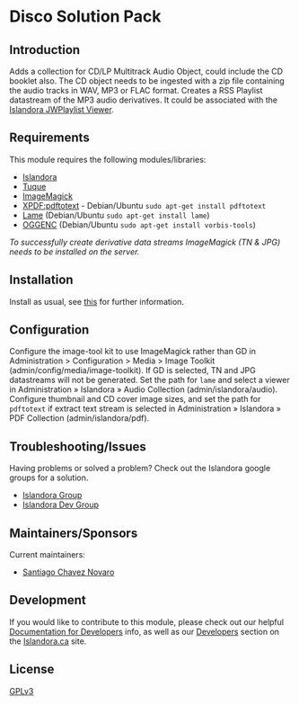 # Disco Solution Pack 

## Introduction

Adds a collection for CD/LP Multitrack Audio Object, could include the CD booklet also.
The CD object needs to be ingested with a zip file containing the audio tracks in WAV, MP3 or FLAC format.
Creates a RSS Playlist datastream of the MP3 audio derivatives. It could be associated with the [Islandora JWPlaylist Viewer](https://github.com/sanxofon/islandora_jwplaylist).

## Requirements

This module requires the following modules/libraries:

* [Islandora](https://github.com/islandora/islandora)
* [Tuque](https://github.com/islandora/tuque)
* [ImageMagick](https://drupal.org/project/imagemagick)
* [XPDF:pdftotext](http://www.foolabs.com/xpdf/) -  Debian/Ubuntu `sudo apt-get install pdftotext`
* [Lame](http://lame.sourceforge.net) (Debian/Ubuntu `sudo apt-get install lame`)
* [OGGENC](http://www.vorbis.com/) (Debian/Ubuntu `sudo apt-get install vorbis-tools`)

*To successfully create derivative data streams ImageMagick (TN & JPG) needs to be installed on the server.*

## Installation

Install as usual, see [this](https://drupal.org/documentation/install/modules-themes/modules-7) for further information.

## Configuration

Configure the image-tool kit to use ImageMagick rather than GD in Administration > Configuration > Media > Image Toolkit (admin/config/media/image-toolkit). If GD is selected, TN and JPG datastreams will not be generated.
Set the path for `lame` and select a viewer in Administration » Islandora » Audio Collection (admin/islandora/audio).
Configure thumbnail and CD cover image sizes, and set the path for `pdftotext` if extract text stream is selected in Administration » Islandora » PDF Collection (admin/islandora/pdf).

## Troubleshooting/Issues

Having problems or solved a problem? Check out the Islandora google groups for a solution.

* [Islandora Group](https://groups.google.com/forum/?hl=en&fromgroups#!forum/islandora)
* [Islandora Dev Group](https://groups.google.com/forum/?hl=en&fromgroups#!forum/islandora-dev)

## Maintainers/Sponsors
Current maintainers:

* [Santiago Chavez Novaro](https://github.com/sanxofon/)

## Development

If you would like to contribute to this module, please check out our helpful [Documentation for Developers](https://github.com/Islandora/islandora/wiki#wiki-documentation-for-developers) info, as well as our [Developers](http://islandora.ca/developers) section on the [Islandora.ca](http://islandora.ca) site.

## License

[GPLv3](http://www.gnu.org/licenses/gpl-3.0.txt)

